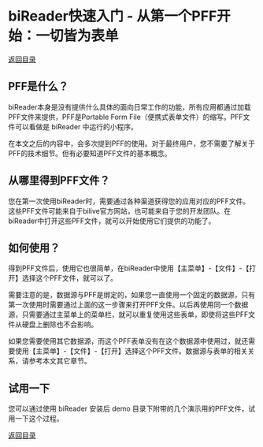# biReader快速入门 - 从第一个PFF开始：一切皆为表单

[返回目录](/bireader_quickstart)

## PFF是什么？
biReader本身是没有提供什么具体的面向日常工作的功能，所有应用都通过加载PFF文件来提供，PFF是Portable Form File（便携式表单文件）的缩写。PFF文件可以看做是 biReader 中运行的小程序。

在本文之后的内容中，会多次提到PFF的使用。对于最终用户，您不需要了解关于PFF的技术细节。但有必要知道PFF文件的基本概念。

## 从哪里得到PFF文件？

您在第一次使用biReader时，需要通过各种渠道获得您的应用对应的PFF文件。这些PFF文件可能来自于bilive官方网站，也可能来自于您的开发团队。在biReader中打开这些PFF文件，就可以开始使用它们提供的功能了。

## 如何使用？

得到PFF文件后，使用它也很简单，在biReader中使用【主菜单】-【文件】-【打开】选择这个PFF文件，就可以了。

需要注意的是，数据源与PFF是绑定的，如果您一直使用一个固定的数据源，只有第一次使用时需要通过上面的这一步骤来打开PFF文件。以后再使用同一个数据源，只需要通过主菜单上的菜单栏，就可以重复使用这些表单，即使将这些PFF文件从硬盘上删除也不会影响。

如果您需要使用其它数据源，而这个PFF表单没有在这个数据源中使用过，就还需要使用【主菜单】-【文件】-【打开】选择这个PFF文件。数据源与表单的相关关系，请参考本文其它章节。

## 试用一下

您可以通过使用 biReader 安装后 demo 目录下附带的几个演示用的PFF文件，试用一下这个过程。

[返回目录](/bireader_quickstart)
